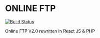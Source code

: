 # ONLINE FTP
[![Build Status](https://travis-ci.org/OFFLINE-GmbH/Online-FTP.svg)](https://travis-ci.org/OFFLINE-GmbH/Online-FTP)

Online FTP V2.0 rewritten in React JS & PHP
